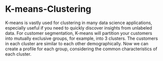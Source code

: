 # K-means-Clustering
K-means is vastly used for clustering in many data science applications, especially useful if you need to quickly discover insights from unlabeled data.
For customer segmentation, K-means will partition your customers into mutually exclusive groups, for example, into 3 clusters. The customers in each cluster are similar to each other demographically.
Now we can create a profile for each group, considering the common characteristics of each cluster.
